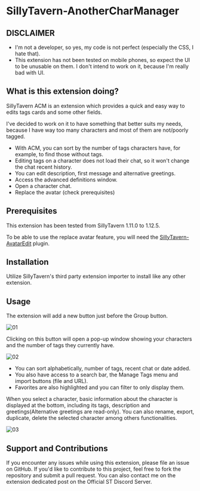 # SillyTavern-AnotherCharManager

## DISCLAIMER
* I'm not a developer, so yes, my code is not perfect (especially the CSS, I hate that).
* This extension has not been tested on mobile phones, so expect the UI to be unusable on them. I don't intend to work on it, because I'm really bad with UI.

## What is this extension doing?

SillyTavern ACM is an extension which provides a quick and easy way to edits tags cards and some other fields.

I've decided to work on it to have something that better suits my needs, because I have way too many characters and most of them are not/poorly tagged.

* With ACM, you can sort by the number of tags characters have, for example, to find those without tags.
* Editing tags on a character does not load their chat, so it won't change the chat recent history.
* You can edit description, first message and alternative greetings.
* Access the advanced definitions window.
* Open a character chat.
* Replace the avatar (check prerequisites)

## Prerequisites

This extension has been tested from SillyTavern 1.11.0 to 1.12.5.

To be able to use the replace avatar feature, you will need the [SillyTavern-AvatarEdit](https://github.com/sakhavhyand/SillyTavern-AvatarEdit) plugin.

## Installation

Utilize SillyTavern's third party extension importer to install like any other extension.

## Usage

The extension will add a new button just before the Group button.

![01](https://github.com/user-attachments/assets/a862ae25-f069-4efe-a03d-a9488616c2b1)

Clicking on this button will open a pop-up window showing your characters and the number of tags they currently have.

![02](https://github.com/user-attachments/assets/c4ebd6be-8b87-4e17-9f15-942a8dfd3c3c)

* You can sort alphabetically, number of tags, recent chat or date added.<br/>
* You also have access to a search bar, the Manage Tags menu and import buttons (file and URL).
* Favorites are also highlighted and you can filter to only display them.

When you select a character, basic information about the character is displayed at the bottom, including its tags, description and greetings(Alternative greetings are read-only).
You can also rename, export, duplicate, delete the selected character among others functionalities.

![03](https://github.com/user-attachments/assets/1bc4f441-7640-4004-9273-8a62459edc51)


## Support and Contributions

If you encounter any issues while using this extension, please file an issue on GitHub. If you'd like to contribute to this project, feel free to fork the repository and submit a pull request.
You can also contact me on the extension dedicated post on the Official ST Discord Server.
